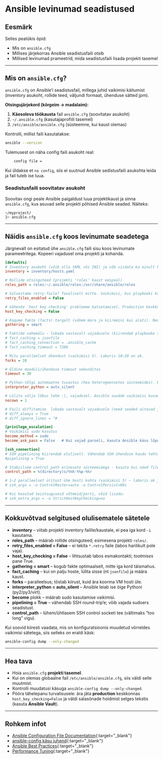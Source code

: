 # Ansible levinumad seadistused

## Eesmärk

Selles peatükis õpid:

- Mis on `ansible.cfg`
- Millises järjekorras Ansible seadistusfaili otsib
- Millised levinumad prameetrid, mida seadistusfaili lisada projekti tasemel

---

## Mis on `ansible.cfg`?

`ansible.cfg` on Ansible’i seadistusfail, millega juhid vaikimisi käitumist (inventory asukoht, rollide teed, väljundi formaat, ühenduse sätted jpm).

**Otsingujärjekord (kõrgeim → madalaim):**

1. **Käesoleva töökausta** fail `ansible.cfg` (soovitatav asukoht)
2. `~/.ansible.cfg` (kasutajaprofiili tasemel)
3. `/etc/ansible/ansible.cfg` (süsteemne, kui kaust olemas)

Kontrolli, millist faili kasutatakse:

```bash
ansible --version
```

Tulemusest on näha config faili asukoht real:

```bash
    config file = 
```
Kui üldakse et `no config`, siis ei suutnud Ansible sedistusfaili asukohta leida ja fail tuleb ise luua.

### Seadistusfaili soovitatav asukoht
Soovitav ongi peale Ansible paigaldust luua projektikaust ja sinna `ansible.cfg`, kus asuvad selle projekti põhised Ansible seaded. Näiteks:

```
~/myproject/
├─ ansible.cfg
```

---

## Näidis `ansible.cfg` koos levinumate seadetega

Järgnevalt on esitatud ühe `ansible.cfg` faili sisu koos levinumate parameetritega. Kopeeri vajadusel oma projekti ja kohanda.

```ini
[defaults]
# Inventory asukoht (võib olla YAML või INI) ja võb viidata ka ainult kautale inventory/ kui kasutatakse mitut inventory faili.
inventory = inventory/hosts.yaml

# Rollide otsinguteed (projekti 'roles' kaust eespool)
roles_path = roles:~/.ansible/roles:/usr/share/ansible/roles

# Salvestame retry-faile? Tavaliselt mitte. Vaikimisi, kui playbooki käivitamine mingil põhjusel ebaõnnestub mõne hosti puhul, loob Ansible sinu töökausta (või määratud kausta) nn *retry-faili*, mille faili lõpp on .retry. See fail sisaldab **nimekirja hostidest, kus playbook ebaõnnestus**. Selle eesmärk on, et saad järgmise käsuga uuesti käivitada playbooki ainult nende probleemsete hostide peal. N: ansible-playbook site.yml --limit @site.retry
retry_files_enabled = False

# Vähenda 'host key checking' probleeme katsetamisel. Production keskkonnas võid selle uuesti True peale panna.
host_key_checking = False

# Kogume fakte (facts) targalt (vähem müra ja kiiremini kui alati). Nendest on räägitud playbookide materjalis.
gathering = smart

# Faktide vahemälu - lubada vastavalt vajadusele (kiirendab playbooke suuremas keskkonnas)
# fact_caching = jsonfile
# fact_caching_connection = .ansible_cache
# fact_caching_timeout = 7200

# Mitu paralleelset ühendust (vaikimisi 5). Laboris 10–20 on ok.
forks = 10

# Üldine mooduli/ühenduse timeout sekundites
timeout = 30

# Python-tõlgi automaatne tuvastus (hea heterogeensetes süsteemides). Kaotab ära Warning teated, mis on seotud Pythoni tuvastamisega.
interpreter_python = auto_silent

# Lülita välja lõbus lehm :), vajadusel. Ansible suudab vaikimisi kuvada teatud sõnumeid ja hoiatusi cowsay stiilis (lehmakujuline ASCII-kunst), kui süsteemis on paigaldatud `cowsay` pakett.
nocows = 1

# Faili diffitamine  lubada vastavalt vajadusele (need seaded aitavad jälgida failide muutusi, eriti mallide ja konfiguratsioonifailide puhul.)
# diff_always = True
# diff_ignore_lines = ^#

[privilege_escalation]
# Vaikimisi sudo kasutus
become_method = sudo
become_ask_pass = False   # Kui vajad parooli, kasuta Ansible käsu lõpus --ask-become-pass

[ssh_connection]
# SSH pipelining kiirendab oluliselt. Vähendab SSH ühenduse kaudu tehtavaid ühenduse loomisi ja sulgemisi - suurte ülesannete jaoks kiirem. Vajab sudoers faili muutmist 'sudo visudo' ja lisada faili 'Defaults:student !use_pty' (kui kasutajanimeks on student) 
#pipelining = True

# Stabiilsem control_path erinevate süsteemidega - kasuta kui näed file name too long teateid.
control_path = %(directory)s/%%h-%%p-%%r

# 1–2 paralleelset üritust ühe hosti kohta (vaikimisi 5) – laboris ok jätta default
# ssh_args = -o ControlMaster=auto -o ControlPersist=60s

# Kui kasutad teistsuguseid võtmeid/porti, võid lisada:
# ssh_extra_args = -o StrictHostKeyChecking=no
```

---

## Kokkuvõtvad selgitused olulisematele sätetele

- **inventory** – viitab projekti inventory failile/kaustale, ei pea iga kord `-i` kasutama.
- **roles_path** – määrab rollide otsinguteed; esimesena projekti `roles/`.
- **retry_files_enabled = False** – ei tekita `*.retry` faile (labos harilikult pole vaja).
- **host_key_checking = False** – lihtsustab labos esmakontakti; *tootmises* pane True.
- **gathering = smart** – kogub fakte optimaalselt, mitte iga kord täismahus.
- **fact_caching** – kui on palju hoste, lülita sisse (nt `jsonfile`) ja määra kaust.
- **forks** – paralleelsus; tõstab kiirust, kuid ära koorma VM hosti üle.
- **interpreter_python = auto_silent** – Ansible leiab ise õige Pythoni (py2/py3/virt).
- **become** plokk – määrab sudo kasutamise vaikimisi.
- **pipelining = True** – vähendab SSH round-trip’e; võib vajada sudoers seadistust.
- **control_path** – lühem/ühtlasem SSH control socketi tee (vältimaks “too long” vigu).

Kui soovid kiiresti vaadata, mis on konfiguratsioonis muudetud võrreldes vaikimisi sätetega, siis selleks on eraldi käsk:

```bash
ansible-config dump --only-changed
```

---

## Hea tava

- Hoia `ansible.cfg` **projekti tasemel**.
- Kui on olemas globaalne fail `/etc/ansible/ansible.cfg`, siis väldi selle muutmist.
- Kontrolli muudatusi käsuga `ansible-config dump --only-changed`.
- Pööra tähelepanu turvalisusele: ära jäta **production** keskkonnas `host_key_checking=False` ja väldi salasõnade hoidmist selges tekstis (kasuta **Ansible Vault**).

---
 
## Rohkem infot

- [Ansible Configuration File Documentation](https://docs.ansible.com/ansible/latest/reference_appendices/config.html){:target="_blank"}
- [ansible-config käsu juhend](https://docs.ansible.com/ansible/latest/cli/ansible-config.html){:target="_blank"}
- [Ansible Best Practices](https://docs.ansible.com/ansible/latest/tips_tricks/index.html){:target="_blank"}
- [Performance Tuning](https://docs.ansible.com/ansible/latest/user_guide/playbooks_tuning.html){:target="_blank"}
